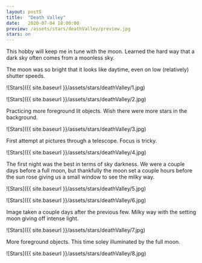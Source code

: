 ```yaml
---
layout: postS
title:  "Death Valley"
date:   2020-07-04 18:00:00
preview: /assets/stars/deathValley/preview.jpg
stars: on
---
```


This hobby will keep me in tune with the moon. Learned the hard way that a dark sky often comes from a moonless sky.

The moon was so bright that it looks like daytime, even on low (relatively) shutter speeds.

![Stars]({{ site.baseurl }}/assets/stars/deathValley/1.jpg)

![Stars]({{ site.baseurl }}/assets/stars/deathValley/2.jpg)

Practicing more foreground lit objects. Wish there were more stars in the background.

![Stars]({{ site.baseurl }}/assets/stars/deathValley/3.jpg)

First attempt at pictures through a telescope. Focus is tricky.

![Stars]({{ site.baseurl }}/assets/stars/deathValley/4.jpg)

The first night was the best in terms of sky darkness. We were a couple days before a full moon, but thankfully the moon set a couple hours before the sun rose giving us a small window to see the milky way.

![Stars]({{ site.baseurl }}/assets/stars/deathValley/5.jpg)

![Stars]({{ site.baseurl }}/assets/stars/deathValley/6.jpg)

Image taken a couple days after the previous few. Milky way with the setting moon giving off intense light.

![Stars]({{ site.baseurl }}/assets/stars/deathValley/7.jpg)

More foreground objects. This time soley illuminated by the full moon.

![Stars]({{ site.baseurl }}/assets/stars/deathValley/8.jpg)